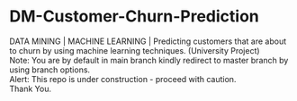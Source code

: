 # DM-Customer-Churn-Prediction
DATA MINING | MACHINE LEARNING | Predicting customers that are about to churn by using machine learning techniques. (University Project)  
Note: You are by default in main branch kindly redirect to master branch by using branch options.  
Alert: This repo is under construction - proceed with caution.  
Thank You.
